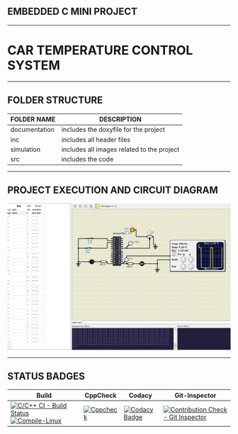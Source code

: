 ## EMBEDDED C  MINI PROJECT
***
# CAR TEMPERATURE CONTROL SYSTEM
***
## FOLDER STRUCTURE
|FOLDER NAME|DESCRIPTION|
|--|---|
|documentation|includes the doxyfile for the project|
|inc| includes all header files|
|simulation| includes all images related to the project|
|src| includes the code|
***
## PROJECT EXECUTION AND CIRCUIT DIAGRAM
![](https://github.com/Ankana9910/EmbeddedC/blob/cd0e063c81cc464f2cf96622d91d8734627de455/simulation/image.png)
***
## STATUS BADGES
|Build|CppCheck|Codacy|Git-Inspector|
|----|-----|----|--|
|[![C/C++ CI - Build Status](https://github.com/Ankana9910/EmbeddedC/actions/workflows/build.yml/badge.svg)](https://github.com/Ankana9910/EmbeddedC/actions/workflows/build.yml) [![Compile-Linux](https://github.com/Ankana9910/EmbeddedC/actions/workflows/linux-build.yml/badge.svg)](https://github.com/Ankana9910/EmbeddedC/actions/workflows/linux-build.yml)|[![Cppcheck](https://github.com/Ankana9910/EmbeddedC/actions/workflows/cppcheck.yml/badge.svg)](https://github.com/Ankana9910/EmbeddedC/actions/workflows/cppcheck.yml)|[![Codacy Badge](https://app.codacy.com/project/badge/Grade/c26158c414ca4546b40e3f8d556ef888)](https://www.codacy.com/gh/Ankana9910/EmbeddedC/dashboard?utm_source=github.com&amp;utm_medium=referral&amp;utm_content=Ankana9910/EmbeddedC&amp;utm_campaign=Badge_Grade)|[![Contribution Check - Git Inspector](https://github.com/Ankana9910/EmbeddedC/actions/workflows/gitins.yml/badge.svg)](https://github.com/Ankana9910/EmbeddedC/actions/workflows/gitins.yml)|


